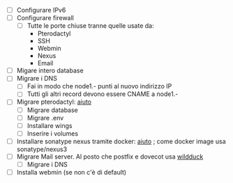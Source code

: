 - [ ] Configurare IPv6
- [ ] Configurare firewall
   - [ ] Tutte le porte chiuse tranne quelle usate da:
      - Pterodactyl
      - SSH
      - Webmin
      - Nexus
      - Email
- [ ] Migare intero database
- [ ] Migrare i DNS
   - [ ] Fai in modo che node1.- punti al nuovo indirizzo IP
   - [ ] Tutti gli altri record devono essere CNAME a node1.-
- [ ] Migrare pterodactyl: [aiuto](https://gist.github.com/Software-Noob/c18258658bef28e73b24d11d02d24915?permalink_comment_id=4940946)
   - [ ] Migrare database
   - [ ] Migrare .env
   - [ ] Installare wings
   - [ ] Inserire i volumes
- [ ] Installare sonatype nexus tramite docker: [aiuto](https://www.sonatype.com/blog/sonatype-nexus-installation-using-docker) ; come docker image usa sonatype/nexus3
- [ ] Migrare Mail server. Al posto che postfix e dovecot usa [wildduck](https://github.com/nodemailer/wildduck-dockerized)
   - [ ] Migrare i DNS
- [ ] Installa webmin (se non c'è di default)
